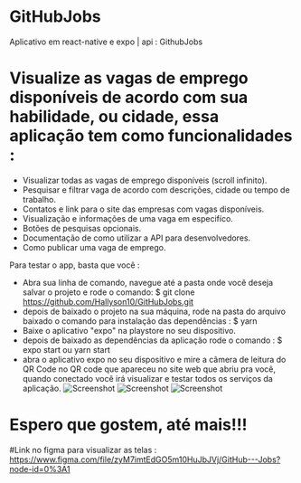 # GitHubJobs
Aplicativo em react-native e expo | api : GithubJobs

# Visualize as vagas de emprego disponíveis de acordo com sua habilidade, ou cidade, essa aplicação tem como funcionalidades :

- Visualizar todas as vagas de emprego disponíveis (scroll infinito).
- Pesquisar e filtrar vaga de acordo com descrições, cidade ou tempo de trabalho.
- Contatos e link para o site das empresas com vagas disponíveis.
- Visualização e informações de uma vaga em especifíco.
- Botões de pesquisas opcionais.
- Documentação de como utilizar a API para desenvolvedores.
- Como publicar uma vaga de emprego.


Para testar o app, basta que você :

- Abra sua linha de comando, navegue até a pasta onde você deseja salvar o projeto e rode o comando: $ git clone https://github.com/Hallyson10/GitHubJobs.git
- depois de baixado o projeto na sua máquina, rode na pasta do arquivo baixado o comando para instalação das dependências : $ yarn
- Baixe o aplicativo "expo" na playstore no seu dispositivo.
- depois de baixado as dependências da aplicação rode o comando : $ expo start ou yarn start
- abra o aplicativo expo no seu dispositivo e mire a câmera de leitura do QR Code no QR code que apareceu no site web que abriu pra você, quando conectado
você irá visualizar e testar todos os serviços da aplicação.
![Screenshot](https://i.postimg.cc/tRnJ98Wv/imageApp.jpg)
![Screenshot](https://i.postimg.cc/pLLtLn3V/image-App1.jpg)
![Screenshot](https://i.postimg.cc/nhz6JfQC/image-App2.jpg)

# Espero que gostem, até mais!!!
#Link no figma para visualizar as telas : https://www.figma.com/file/zyM7imtEdGO5m10HuJbJVj/GitHub---Jobs?node-id=0%3A1
